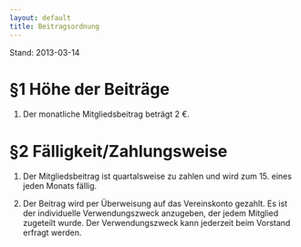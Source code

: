 ```yaml
---
layout: default
title: Beitragsordnung
---
```


Stand: 2013-03-14



# §1 Höhe der Beiträge

1.	Der monatliche Mitgliedsbeitrag beträgt 2 €.



# §2 Fälligkeit/Zahlungsweise

1.	Der Mitgliedsbeitrag ist quartalsweise zu zahlen und wird zum 15. eines
	jeden Monats fällig.

2.	Der Beitrag wird per Überweisung auf das Vereinskonto gezahlt. Es ist der
	individuelle Verwendungszweck anzugeben, der jedem Mitglied zugeteilt wurde.
	Der Verwendungszweck kann jederzeit beim Vorstand erfragt werden.
